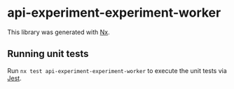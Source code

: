 # api-experiment-experiment-worker

This library was generated with [Nx](https://nx.dev).

## Running unit tests

Run `nx test api-experiment-experiment-worker` to execute the unit tests via [Jest](https://jestjs.io).

